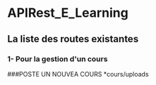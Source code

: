 # APIRest_E_Learning
## La liste des routes existantes
### 1- Pour la gestion d'un cours 
###POSTE UN NOUVEA COURS
*cours/uploads
